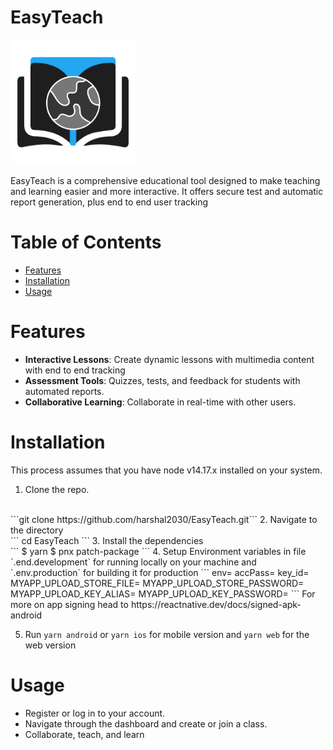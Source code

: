 # EasyTeach

<img src="https://raw.githubusercontent.com/harshal2030/EasyTeach/master/shared/images/logo.png" height="200" />

EasyTeach is a comprehensive educational tool designed to make teaching and learning easier and more interactive. It offers secure test and automatic report generation, plus end to end user tracking

# Table of Contents
- [Features](#features)
- [Installation](#installation)
- [Usage](#usage)

# Features

- **Interactive Lessons**: Create dynamic lessons with multimedia content with end to end tracking
- **Assessment Tools**: Quizzes, tests, and feedback for students with automated reports.
- **Collaborative Learning**: Collaborate in real-time with other users.

# Installation

This process assumes that you have node v14.17.x installed on your system.

1. Clone the repo.
<br />
```git clone https://github.com/harshal2030/EasyTeach.git```
2. Navigate to the directory
<br />
```
cd EasyTeach
```
3. Install the dependencies
<br />
```
$ yarn
$ pnx patch-package
```
4. Setup Environment variables in file `.end.development` for running locally on your machine and `.env.production` for building it for production
```
env=<production or development>
accPass=<should be same as backend>
key_id=<provided by razorpay>
MYAPP_UPLOAD_STORE_FILE=<name of the keystore file for signing app>
MYAPP_UPLOAD_STORE_PASSWORD=<password provided for keystore>
MYAPP_UPLOAD_KEY_ALIAS=<alias provided for keystore>
MYAPP_UPLOAD_KEY_PASSWORD=<password provided for keystore>
```
For more on app signing head to https://reactnative.dev/docs/signed-apk-android

5. Run `yarn android` or `yarn ios` for mobile version and `yarn web` for the web version

# Usage
- Register or log in to your account.
- Navigate through the dashboard and create or join a class.
- Collaborate, teach, and learn
